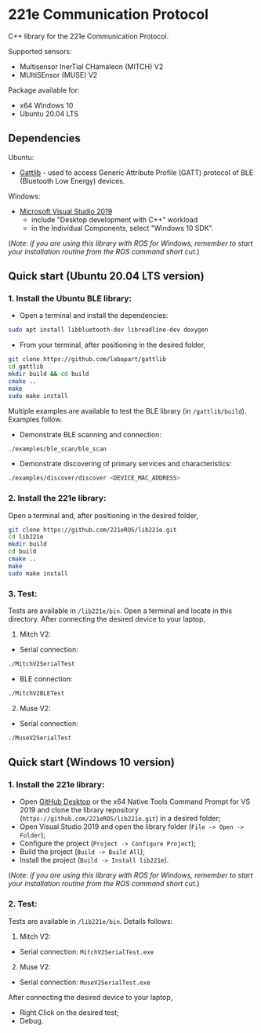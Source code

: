 # 221e Communication Protocol

C++ library for the 221e Communication Protocol.

Supported sensors:
- Multisensor InerTial CHamaleon (MITCH) V2
- MUltiSEnsor (MUSE) V2

Package available for:

 - x64 Windows 10 
 - Ubuntu 20.04 LTS

## Dependencies

Ubuntu:
- [Gattlib](https://github.com/labapart/gattlib) - used to access Generic Attribute Profile (GATT) protocol of BLE (Bluetooth Low Energy) devices.

Windows:
- [Microsoft Visual Studio 2019](https://docs.microsoft.com/en-us/visualstudio/releases/2019/release-notes)
  - include "Desktop development with C++" workload
  - in the Individual Components, select "Windows 10 SDK".

(*Note: if you are using this library with ROS for Windows, remember to start your installation routine from the ROS command short cut.*)

## Quick start (Ubuntu 20.04 LTS version)

### 1.  Install the Ubuntu BLE library:

- Open a terminal and install the dependencies:
```sh
sudo apt install libbluetooth-dev libreadline-dev doxygen
```
- From your terminal, after positioning in the desired folder,

```sh
git clone https://github.com/labapart/gattlib
cd gattlib
mkdir build && cd build
cmake ..
make
sudo make install
```

Multiple examples are available to test the BLE library (in ```/gattlib/build```). Examples follow. 

- Demonstrate BLE scanning and connection:

```sh
./examples/ble_scan/ble_scan
```
- Demonstrate discovering of primary services and characteristics:

```sh
./examples/discover/discover <DEVICE_MAC_ADDRESS>
```

### 2.  Install the 221e library:

Open a terminal and, after positioning in the desired folder,
```sh
git clone https://github.com/221eROS/lib221e.git
cd lib221e
mkdir build
cd build
cmake ..
make
sudo make install
```

### 3.  Test:

Tests are available in ```/lib221e/bin```. Open a terminal and locate in this directory. After connecting the desired device to your laptop,

1. Mitch V2:
- Serial connection: 
```sh
./MitchV2SerialTest
```

- BLE connection:
```sh
./MitchV2BLETest
```

2. Muse V2:
- Serial connection:
```sh
./MuseV2SerialTest
```


## Quick start (Windows 10 version)

### 1.  Install the 221e library:

- Open [GitHub Desktop](https://desktop.github.com/) or the x64 Native Tools Command Prompt for VS 2019 and clone the library repository (```https://github.com/221eROS/lib221e.git```) in a desired folder;
- Open Visual Studio 2019 and open the library folder (```File -> Open -> Folder```);
- Configure the project (```Project -> Configure Project```);
- Build the project (```Build -> Build All```);
- Install the project (```Build -> Install lib221e```).

(*Note: if you are using this library with ROS for Windows, remember to start your installation routine from the ROS command short cut.*)
### 2.  Test:

Tests are available in ```/lib221e/bin```. Details follows:

1. Mitch V2:
- Serial connection: ```MitchV2SerialTest.exe```

2. Muse V2:
- Serial connection: ```MuseV2SerialTest.exe```

After connecting the desired device to your laptop, 
- Right Click on the desired test;
- Debug.
